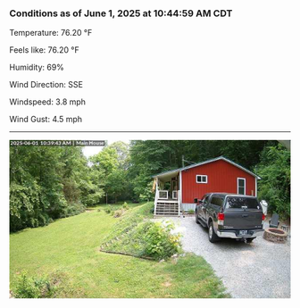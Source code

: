 ### Conditions as of June 1, 2025 at 10:44:59 AM CDT 

Temperature: 76.20 &deg;F

Feels like: 76.20 &deg;F

Humidity: 69%

Wind Direction: SSE

Windspeed: 3.8 mph

Wind Gust: 4.5 mph

---

<img src="./images/latest.jpeg"/>

